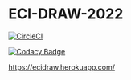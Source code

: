 # ECI-DRAW-2022

[![CircleCI](https://dl.circleci.com/status-badge/img/gh/ECI-DRAW/ECI-DRAW-2022/tree/master.svg?style=svg&circle-token=f2931e1c9f3e264e3c2eb04f5e00f07f49a09874)](https://dl.circleci.com/status-badge/redirect/gh/ECI-DRAW/ECI-DRAW-2022/tree/master)

[![Codacy Badge](https://app.codacy.com/project/badge/Grade/fcf2d68e77c34eac9dd8f9ec32a6aee7)](https://www.codacy.com?utm_source=github.com&amp;utm_medium=referral&amp;utm_content=ECI-DRAW/ECI-DRAW-2022&amp;utm_campaign=Badge_Grade)

https://ecidraw.herokuapp.com/
